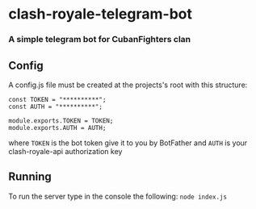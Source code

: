 # clash-royale-telegram-bot
### A simple telegram bot for CubanFighters clan

## Config

A config.js file must be created at the projects's root with this structure:

```code
const TOKEN = "**********";
const AUTH = "**********";

module.exports.TOKEN = TOKEN;
module.exports.AUTH = AUTH;
```


where `TOKEN` is the bot token give it to you by BotFather and `AUTH` is your clash-royale-api authorization key

## Running

To run the server type in the console the following: `node index.js`





